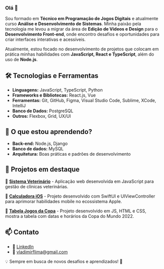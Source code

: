 ### Olá 👋

Sou formado em **Técnico em Programação de Jogos Digitais** e atualmente curso **Análise e Desenvolvimento de Sistemas**. Minha paixão pela tecnologia me levou a migrar da área de **Edição de Vídeos e Design** para o **Desenvolvimento Front-end**, onde encontro desafios e oportunidades para criar interfaces interativas e acessíveis.

Atualmente, estou focado no desenvolvimento de projetos que colocam em prática minhas habilidades com **JavaScript, React e TypeScript**, além do uso de **Node.js**.

## 🛠️ Tecnologias e Ferramentas
- **Linguagens:** JavaScript, TypeScript, Python
- **Frameworks e Bibliotecas:** React.js, Vue
- **Ferramentas:** Git, GitHub, Figma, Visual Studio Code, Sublime, XCode, IntelliJ
- **Banco de Dados:** PostgreSQL
- **Outros:** Flexbox, Grid, UX/UI

## 🌱 O que estou aprendendo?
- **Back-end:** Node.js, Django
- **Banco de dados:** MySQL
- **Arquitetura:** Boas práticas e padrões de desenvolvimento

## 📌 Projetos em destaque
🔹 **[Sistema Veterinário](https://vladimirflima.github.io/clinicaveterinaria)** - Aplicação web desenvolvida em JavaScript para gestão de clínicas veterinárias.

🔹 **[Calculadora iOS]([https://github.com/vladimirflima/calculadoraswift)** - Projeto desenvolvido com SwiftUI e UIViewController para aprimorar habilidades mobile no ecossistema Apple.

🔹 **[Tabela Jogos da Copa](https://vladimirflima.github.io/tabela-jogos-da-copa/)** - Projeto desenvolvido em JS, HTML e CSS, mostra a tabela com datas e horários da Copa do Mundo 2022.

## 📫 Contato
- 💼 [LinkedIn](https://www.linkedin.com/in/vladimirflima)
- 📧 vladimirflima@gmail.com

💡 Sempre em busca de novos desafios e aprendizados! 🚀
